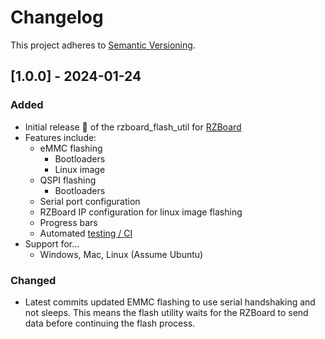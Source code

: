 # Changelog

This project adheres to [Semantic Versioning](https://semver.org/spec/v2.0.0.html).

## [1.0.0] - 2024-01-24

### Added

- Initial release 🌱 of the rzboard_flash_util  for [RZBoard](https://github.com/Avnet/RZ-V2L-HUB)
- Features include:
  - eMMC flashing
    - Bootloaders
    - Linux image
  - QSPI flashing
    - Bootloaders
  - Serial port configuration
  - RZBoard IP configuration for linux image flashing
  - Progress bars
  - Automated [testing / CI](https://github.com/Avnet/rzboard_flash_util/actions)
- Support for...
  - Windows, Mac, Linux (Assume Ubuntu)

### Changed

- Latest commits updated EMMC flashing to use serial handshaking and not sleeps. This means the flash utility waits for the RZBoard to send data before continuing the flash process.
